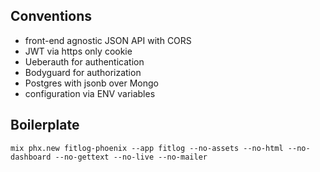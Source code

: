 ## Conventions

* front-end agnostic JSON API with CORS 
* JWT via https only cookie 
* Ueberauth for authentication
* Bodyguard for authorization
* Postgres with jsonb over Mongo
* configuration via ENV variables

## Boilerplate

```
mix phx.new fitlog-phoenix --app fitlog --no-assets --no-html --no-dashboard --no-gettext --no-live --no-mailer
```
